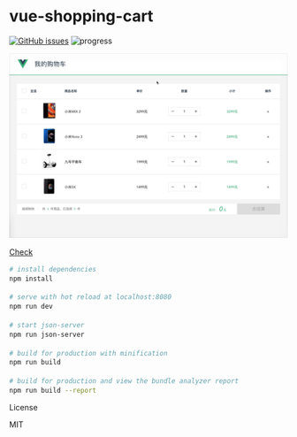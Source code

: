 # vue-shopping-cart

[![GitHub issues](https://img.shields.io/github/issues/xrr2016/vue-shopping-cart.svg)](https://github.com/xrr2016/vue-shopping-cart/issues) ![progress](https://img.shields.io/badge/progress-90-green.svg)

![](snip/snip.gif)

[Check](138.128.200.22:6666)

``` bash
# install dependencies
npm install

# serve with hot reload at localhost:8080
npm run dev

# start json-server
npm run json-server

# build for production with minification
npm run build

# build for production and view the bundle analyzer report
npm run build --report
```

License

MIT